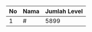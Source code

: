 | No | Nama            | Jumlah Level |
|----|-----------------|--------------|
| 1  | #    |    5899        |
